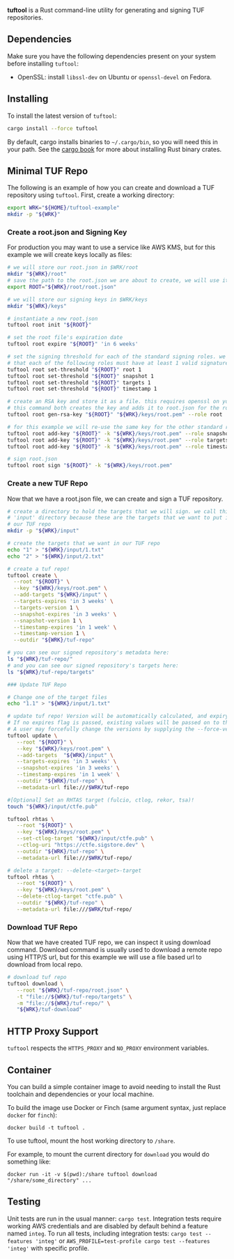 **tuftool** is a Rust command-line utility for generating and signing TUF repositories.

## Dependencies

Make sure you have the following dependencies present on your system before installing `tuftool`:

- OpenSSL: install `libssl-dev` on Ubuntu or `openssl-devel` on Fedora.

## Installing

To install the latest version of `tuftool`:

```sh
cargo install --force tuftool
```

By default, cargo installs binaries to `~/.cargo/bin`, so you will need this in your path. See the [cargo book](https://doc.rust-lang.org/cargo/commands/cargo-install.html) for more about installing Rust binary crates.

## Minimal TUF Repo

The following is an example of how you can create and download a TUF repository using `tuftool`.
First, create a working directory:

```sh
export WRK="${HOME}/tuftool-example"
mkdir -p "${WRK}"
```

### Create a root.json and Signing Key

For production you may want to use a service like AWS KMS, but for this example we will create keys locally as files:

```sh
# we will store our root.json in $WRK/root
mkdir "${WRK}/root"
# save the path to the root.json we are about to create, we will use it a lot
export ROOT="${WRK}/root/root.json"

# we will store our signing keys in $WRK/keys
mkdir "${WRK}/keys"

# instantiate a new root.json
tuftool root init "${ROOT}"

# set the root file's expiration date
tuftool root expire "${ROOT}" 'in 6 weeks'

# set the signing threshold for each of the standard signing roles. we are saying
# that each of the following roles must have at least 1 valid signature
tuftool root set-threshold "${ROOT}" root 1
tuftool root set-threshold "${ROOT}" snapshot 1
tuftool root set-threshold "${ROOT}" targets 1
tuftool root set-threshold "${ROOT}" timestamp 1

# create an RSA key and store it as a file. this requires openssl on your system
# this command both creates the key and adds it to root.json for the root role
tuftool root gen-rsa-key "${ROOT}" "${WRK}/keys/root.pem" --role root

# for this example we will re-use the same key for the other standard roles
tuftool root add-key "${ROOT}" -k "${WRK}/keys/root.pem" --role snapshot
tuftool root add-key "${ROOT}" -k "${WRK}/keys/root.pem" --role targets
tuftool root add-key "${ROOT}" -k "${WRK}/keys/root.pem" --role timestamp

# sign root.json
tuftool root sign "${ROOT}" -k "${WRK}/keys/root.pem"
```

### Create a new TUF Repo

Now that we have a root.json file, we can create and sign a TUF repository.

```sh
# create a directory to hold the targets that we will sign. we call this the
# 'input' directory because these are the targets that we want to put into
# our TUF repo
mkdir -p "${WRK}/input"

# create the targets that we want in our TUF repo
echo "1" > "${WRK}/input/1.txt"
echo "2" > "${WRK}/input/2.txt"

# create a tuf repo!
tuftool create \
  --root "${ROOT}" \
  --key "${WRK}/keys/root.pem" \
  --add-targets "${WRK}/input" \
  --targets-expires 'in 3 weeks' \
  --targets-version 1 \
  --snapshot-expires 'in 3 weeks' \
  --snapshot-version 1 \
  --timestamp-expires 'in 1 week' \
  --timestamp-version 1 \
  --outdir "${WRK}/tuf-repo"

# you can see our signed repository's metadata here:
ls "${WRK}/tuf-repo/"
# and you can see our signed repository's targets here:
ls "${WRK}/tuf-repo/targets"

### Update TUF Repo

# Change one of the target files
echo "1.1" > "${WRK}/input/1.txt"

# update tuf repo! Version will be automatically calculated, and expiry flags are optional. 
# If no expires flag is passed, existing values will be passed on to the new updated version.
# A user may forcefully change the versions by supplying the --force-version flag alongside the <metadata>-version flag.
tuftool update \
   --root "${ROOT}" \
   --key "${WRK}/keys/root.pem" \
   --add-targets  "${WRK}/input" \
   --targets-expires 'in 3 weeks' \
   --snapshot-expires 'in 3 weeks' \
   --timestamp-expires 'in 1 week' \
   --outdir "${WRK}/tuf-repo" \
   --metadata-url file:///$WRK/tuf-repo

#[Optional] Set an RHTAS target (fulcio, ctlog, rekor, tsa)!
touch "${WRK}/input/ctfe.pub" 

tuftool rhtas \
   --root "${ROOT}" \
   --key "${WRK}/keys/root.pem" \
   --set-ctlog-target "${WRK}/input/ctfe.pub" \
   --ctlog-uri "https://ctfe.sigstore.dev" \
   --outdir "${WRK}/tuf-repo" \
   --metadata-url file:///$WRK/tuf-repo/

# delete a target: --delete-<target>-target
tuftool rhtas \
   --root "${ROOT}" \
   --key "${WRK}/keys/root.pem" \
   --delete-ctlog-target "ctfe.pub" \
   --outdir "${WRK}/tuf-repo" \
   --metadata-url file:///$WRK/tuf-repo/
```



### Download TUF Repo
Now that we have created TUF repo, we can inspect it using download command. 
Download command is usually used to download a remote repo using HTTP/S url, but 
for this example we will use a file based url to download from local repo.

```sh
# download tuf repo
tuftool download \
   --root "${WRK}/tuf-repo/root.json" \
   -t "file://${WRK}/tuf-repo/targets" \
   -m "file://${WRK}/tuf-repo/" \
   "${WRK}/tuf-download"
```

## HTTP Proxy Support

`tuftool` respects the `HTTPS_PROXY` and `NO_PROXY` environment variables.

## Container

You can build a simple container image to avoid needing to install the Rust toolchain and dependencies or your local machine.

To build the image use Docker or Finch (same argument syntax, just replace 
`docker` for `finch`):

```shell
docker build -t tuftool .
```

To use tuftool, mount the host working directory to `/share`.

For example, to mount the current directory for `download` you would do something like:

```shell
docker run -it -v $(pwd):/share tuftool download "/share/some_directory" ...
```

## Testing

Unit tests are run in the usual manner: `cargo test`.
Integration tests require working AWS credentials and are disabled by default behind a feature named `integ`.
To run all tests, including integration tests: `cargo test --features 'integ'` or `AWS_PROFILE=test-profile cargo test --features 'integ'` with specific profile.
